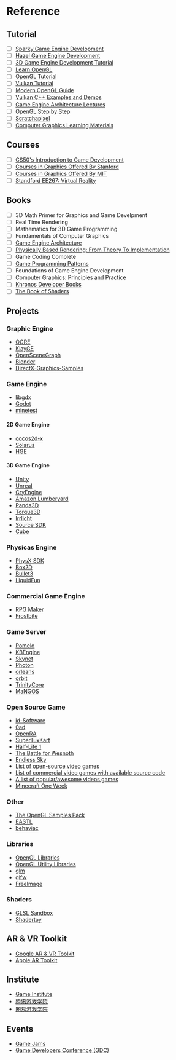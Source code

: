 # Reference

## Tutorial

- [ ] [Sparky Game Engine Development](https://www.youtube.com/playlist?list=PLlrATfBNZ98fqE45g3jZA_hLGUrD4bo6_)
- [ ] [Hazel Game Engine Development](https://github.com/TheCherno/Hazel)
- [ ] [3D Game Engine Development Tutorial](https://www.youtube.com/playlist?list=PLEETnX-uPtBXP_B2yupUKlflXBznWIlL5)
- [ ] [Learn OpenGL](https://learnopengl.com/)
- [ ] [OpenGL Tutorial](http://www.opengl-tutorial.org/)
- [ ] [Vulkan Tutorial](https://vulkan-tutorial.com/)
- [ ] [Modern OpenGL Guide](https://open.gl/)
- [ ] [Vulkan C++ Examples and Demos](https://github.com/SaschaWillems/Vulkan)
- [ ] [Game Engine Architecture Lectures](http://nikoladimitroff.github.io/Game-Engine-Architecture/)
- [ ] [OpenGL Step by Step](http://ogldev.atspace.co.uk/)
- [ ] [Scratchapixel](https://www.scratchapixel.com/)
- [ ] [Computer Graphics Learning Materials](https://cglearn.codelight.eu/pub/computer-graphics)

## Courses

- [ ] [CS50's Introduction to Game Development](https://www.edx.org/course/cs50s-introduction-to-game-development)
- [ ] [Courses in Graphics Offered By Stanford](https://graphics.stanford.edu/courses/)
- [ ] [Courses in Graphics Offered By MIT](http://graphics.csail.mit.edu/about)
- [ ] [Standford EE267: Virtual Reality](https://stanford.edu/class/ee267/)

## Books

- [ ] 3D Math Primer for Graphics and Game Develpment
- [ ] Real Time Rendering
- [ ] Mathematics for 3D Game Programming
- [ ] Fundamentals of Computer Graphics
- [ ] [Game Engine Architecture](https://www.gameenginebook.com/)
- [ ] [Physically Based Rendering: From Theory To Implementation](http://www.pbr-book.org/)
- [ ] Game Coding Complete
- [ ] [Game Programming Patterns](https://gameprogrammingpatterns.com/contents.html)
- [ ] Foundations of Game Engine Development
- [ ] Computer Graphics: Principles and Practice
- [ ] [Khronos Developer Books](https://www.khronos.org/developers/books/)
- [ ] [The Book of Shaders](https://thebookofshaders.com/)

## Projects

### Graphic Engine

* [OGRE](https://github.com/OGRECave/ogre)
* [KlayGE](https://github.com/gongminmin/KlayGE)
* [OpenSceneGraph](https://github.com/openscenegraph/OpenSceneGraph)
* [Blender](https://wiki.blender.org/wiki/Source/File_Structure)
* [DirectX-Graphics-Samples](https://github.com/Microsoft/DirectX-Graphics-Samples)

### Game Engine

* [libgdx](https://github.com/libgdx/libgdx)
* [Godot](https://github.com/godotengine/godot)
* [minetest](https://github.com/minetest/minetest)

#### 2D Game Engine

* [cocos2d-x](https://github.com/cocos2d/cocos2d-x)
* [Solarus](https://gitlab.com/solarus-games/solarus)
* [HGE](https://github.com/kvakvs/hge)

#### 3D Game Engine

* [Unity](https://github.com/Unity-Technologies/UnityCsReference)
* [Unreal](https://github.com/EpicGames/UnrealEngine)
* [CryEngine](https://github.com/CRYTEK/CRYENGINE)
* [Amazon Lumberyard](https://github.com/aws/lumberyard)
* [Panda3D](https://github.com/panda3d/panda3d)
* [Torque3D](https://github.com/GarageGames/Torque3D)
* [Irrlicht](http://irrlicht.sourceforge.net/)
* [Source SDK](https://github.com/ValveSoftware/source-sdk-2013)
* [Cube](http://cubeengine.com/)

### Physicas Engine

* [PhysX SDK](https://developer.nvidia.com/physx-sdk)
* [Box2D](https://github.com/erincatto/Box2D)
* [Bullet3](https://github.com/bulletphysics/bullet3)
* [LiquidFun](https://github.com/google/liquidfun)

### Commercial Game Engine

* [RPG Maker](https://www.rpgmakerweb.com/)
* [Frostbite](https://www.ea.com/frostbite)

### Game Server

* [Pomelo](https://github.com/NetEase/pomelo)
* [KBEngine](https://github.com/kbengine/kbengine)
* [Skynet](https://github.com/cloudwu/skynet)
* [Photon](https://www.photonengine.com/)
* [orleans](https://github.com/dotnet/Orleans)
* [orbit](https://github.com/orbit/orbit)
* [TrinityCore](https://github.com/TrinityCore/TrinityCore)
* [MaNGOS](https://github.com/MaNGOS)

### Open Source Game

* [id-Software](https://github.com/id-Software)
* [0ad](https://github.com/0ad/0ad)
* [OpenRA](https://github.com/OpenRA/OpenRA)
* [SuperTuxKart](https://github.com/supertuxkart/stk-code)
* [Half-Life 1](https://github.com/ValveSoftware/halflife)
* [The Battle for Wesnoth](https://github.com/wesnoth/wesnoth)
* [Endless Sky](http://endless-sky.github.io/)
* [List of open-source video games](https://en.wikipedia.org/wiki/List_of_open-source_video_games)
* [List of commercial video games with available source code](https://en.wikipedia.org/wiki/List_of_commercial_video_games_with_available_source_code)
* [A list of popular/awesome videos games](https://github.com/leereilly/games)
* [Minecraft One Week](https://github.com/Hopson97/MineCraft-One-Week-Challenge)

### Other

* [The OpenGL Samples Pack](https://github.com/g-truc/ogl-samples)
* [EASTL](https://github.com/electronicarts/EASTL)
* [behaviac](https://github.com/Tencent/behaviac)

### Libraries

* [OpenGL Libraries](https://www.opengl.org/sdk/libs/)
* [OpenGL Utility Libraries](https://www.opengl.org/resources/libraries/)
* [glm](https://github.com/g-truc/glm)
* [glfw](https://github.com/glfw/glfw)
* [FreeImage](http://freeimage.sourceforge.net)

### Shaders

* [GLSL Sandbox](http://glslsandbox.com/)
* [Shadertoy](https://www.shadertoy.com/)

## AR & VR Toolkit

* [Google AR & VR Toolkit](https://arvr.google.com/)
* [Apple AR Toolkit](https://developer.apple.com/augmented-reality/)

## Institute

* [Game Institute](https://www.gameinstitute.com/)
* [腾讯游戏学院](https://gameinstitute.qq.com/)
* [网易游戏学院](http://game.academy.163.com/)

## Events

* [Game Jams](https://itch.io/jams)
* [Game Developers Conference (GDC)](https://gdconf.com/)